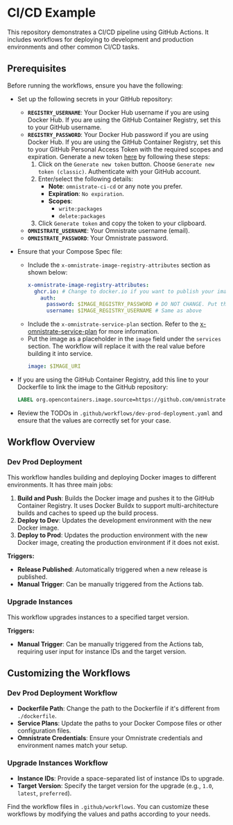 # CI/CD Example

This repository demonstrates a CI/CD pipeline using GitHub Actions. It includes workflows for deploying to development and production environments and other common CI/CD tasks.

## Prerequisites

Before running the workflows, ensure you have the following:

- Set up the following secrets in your GitHub repository:
  - **`REGISTRY_USERNAME`**: Your Docker Hub username if you are using Docker Hub. If you are using the GitHub Container Registry, set this to your GitHub username.
  - **`REGISTRY_PASSWORD`**: Your Docker Hub password if you are using Docker Hub. If you are using the GitHub Container Registry, set this to your GitHub Personal Access Token with the required scopes and expiration. Generate a new token [here](https://github.com/settings/tokens) by following these steps:
      1. Click on the `Generate new token` button. Choose `Generate new token (classic)`. Authenticate with your GitHub account.
      2. Enter/select the following details:
          - **Note**: `omnistrate-ci-cd` or any note you prefer.
          - **Expiration**: `No expiration`.
          - **Scopes**:
              - `write:packages`
              - `delete:packages`
      3. Click `Generate token` and copy the token to your clipboard.
  - **`OMNISTRATE_USERNAME`**: Your Omnistrate username (email).
  - **`OMNISTRATE_PASSWORD`**: Your Omnistrate password.


- Ensure that your Compose Spec file:
  - Include the `x-omnistrate-image-registry-attributes` section as shown below:
    ```yaml
    x-omnistrate-image-registry-attributes:
      ghcr.io: # Change to docker.io if you want to publish your image on docker.io
        auth:
          password: $IMAGE_REGISTRY_PASSWORD # DO NOT CHANGE. Put this placeholder exactly as it is. The workflow will replace it with the real value before building it into service.
          username: $IMAGE_REGISTRY_USERNAME # Same as above
    ```
  - Include the `x-omnistrate-service-plan` section. Refer to the [x-omnistrate-service-plan](https://docs.omnistrate.com/getting-started/compose-spec/#x-omnistrate-service-plan) for more information.
  - Put the image as a placeholder in the `image` field under the `services` section. The workflow will replace it with the real value before building it into service.
    ```yaml
    image: $IMAGE_URI
    ```

- If you are using the GitHub Container Registry, add this line to your Dockerfile to link the image to the GitHub repository:
  ```Dockerfile
  LABEL org.opencontainers.image.source=https://github.com/omnistrate/ci-cd-example
  ```
  
- Review the TODOs in `.github/workflows/dev-prod-deployment.yaml` and ensure that the values are correctly set for your case.

## Workflow Overview

### Dev Prod Deployment

This workflow handles building and deploying Docker images to different environments. It has three main jobs:

1. **Build and Push**: Builds the Docker image and pushes it to the GitHub Container Registry. It uses Docker Buildx to support multi-architecture builds and caches to speed up the build process.
2. **Deploy to Dev**: Updates the development environment with the new Docker image.
3. **Deploy to Prod**: Updates the production environment with the new Docker image, creating the production environment if it does not exist.

**Triggers:**
- **Release Published**: Automatically triggered when a new release is published.
- **Manual Trigger**: Can be manually triggered from the Actions tab.

### Upgrade Instances

This workflow upgrades instances to a specified target version.

**Triggers:**
- **Manual Trigger**: Can be manually triggered from the Actions tab, requiring user input for instance IDs and the target version.

## Customizing the Workflows

### Dev Prod Deployment Workflow

- **Dockerfile Path**: Change the path to the Dockerfile if it's different from `./dockerfile`.
- **Service Plans**: Update the paths to your Docker Compose files or other configuration files.
- **Omnistrate Credentials**: Ensure your Omnistrate credentials and environment names match your setup.

### Upgrade Instances Workflow

- **Instance IDs**: Provide a space-separated list of instance IDs to upgrade.
- **Target Version**: Specify the target version for the upgrade (e.g., `1.0`, `latest`, `preferred`).

Find the workflow files in `.github/workflows`. You can customize these workflows by modifying the values and paths according to your needs.